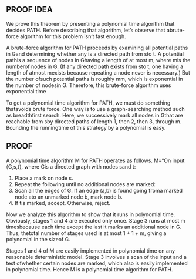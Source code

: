 ## PROOF IDEA

We prove this theorem by presenting a polynomial time algorithm that decides PATH. Before describing that algorithm, let’s observe that abrute-force algorithm for this problem isn’t fast enough.

A brute-force algorithm for PATH proceeds by examining all potential paths in Gand determining whether any is a directed path from sto t. A potential pathis a sequence of nodes in Ghaving a length of at most m, where mis the numberof nodes in G. (If any directed path exists from sto t, one having a length of atmost mexists because repeating a node never is necessary.) But the number ofsuch potential paths is roughly mm, which is exponential in the number of nodesin G. Therefore, this brute-force algorithm uses exponential time

To get a polynomial time algorithm for PATH, we must do something thatavoids brute force. One way is to use a graph-searching method such as breadthfirst search. Here, we successively mark all nodes in Gthat are reachable from sby directed paths of length 1, then 2, then 3, through m. Bounding the runningtime of this strategy by a polynomial is easy.

## PROOF

A polynomial time algorithm M for PATH operates as follows.
M=“On input ⟨G,s,t⟩, where Gis a directed graph with nodes sand t:

1. Place a mark on node s.
2. Repeat the following until no additional nodes are marked:
3. Scan all the edges of G. If an edge (a,b) is found going froma marked node ato an unmarked node b, mark node b.
4. If tis marked, accept. Otherwise, reject.

Now we analyze this algorithm to show that it runs in polynomial time. Obviously, stages 1 and 4 are executed only once. Stage 3 runs at most m timesbecause each time except the last it marks an additional node in G. Thus, thetotal number of stages used is at most 1 + 1 + m, giving a polynomial in the sizeof G.

Stages 1 and 4 of M are easily implemented in polynomial time on any reasonable deterministic model. Stage 3 involves a scan of the input and a test ofwhether certain nodes are marked, which also is easily implemented in polynomial time. Hence M is a polynomial time algorithm for PATH.
